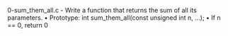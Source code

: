 0-sum_them_all.c - Write a function that returns the sum of all its parameters.
      • Prototype: int sum_them_all(const unsigned int n, ...);
      • If n == 0, return 0